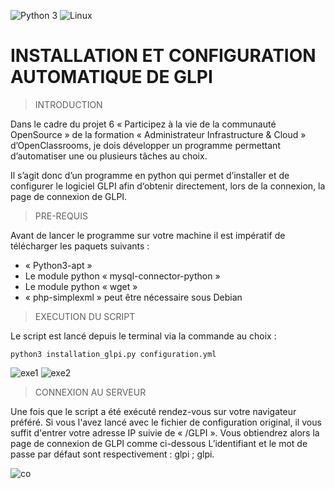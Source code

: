 
![Python 3](https://img.shields.io/badge/python-3.6%2B-green)
![Linux](https://img.shields.io/badge/Compatible-Linux-white)

# INSTALLATION ET CONFIGURATION AUTOMATIQUE DE GLPI


> INTRODUCTION 

Dans le cadre du projet 6 « Participez à la vie de la communauté OpenSource » de la formation « Administrateur Infrastructure & Cloud » d’OpenClassrooms, je dois développer un programme permettant d’automatiser une ou plusieurs tâches au choix. 

Il s’agit donc d’un programme en python qui permet d’installer et de configurer le logiciel GLPI afin d‘obtenir directement, lors de la connexion, la page de connexion de GLPI.



> PRE-REQUIS 

Avant de lancer le programme sur votre machine il est impératif de télécharger les paquets suivants :
* « Python3-apt »
* Le module python « mysql-connector-python »
* Le module python « wget »
*    « php-simplexml » peut être nécessaire sous Debian


> EXECUTION DU SCRIPT

Le script est lancé depuis le terminal via la commande au choix :

`python3 installation_glpi.py configuration.yml`


![exe1](https://zupimages.net/up/21/35/zh7x.png)
![exe2](https://zupimages.net/up/21/35/8mxy.png)





> CONNEXION AU SERVEUR

Une fois que le script a été exécuté rendez-vous sur votre navigateur préféré. Si vous l'avez lancé avec le fichier de configuration original, il vous suffit d'entrer votre adresse IP suivie de « /GLPI ». Vous obtiendrez alors la page de connexion de GLPI comme ci-dessous
L’identifiant et le mot de passe par défaut sont respectivement : glpi ; glpi.

![co]( https://zupimages.net/up/21/35/s3i1.png) 


